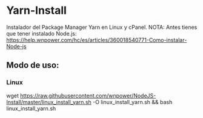 # Yarn-Install
Instalador del Package Manager Yarn en Linux y cPanel.
NOTA: Antes tienes que tener instalado Node.js: https://help.wnpower.com/hc/es/articles/360018540771-Como-instalar-Node-js

## Modo de uso:
### Linux

  wget https://raw.githubusercontent.com/wnpower/NodeJS-Install/master/linux_install_yarn.sh -O linux_install_yarn.sh && bash linux_install_yarn.sh

